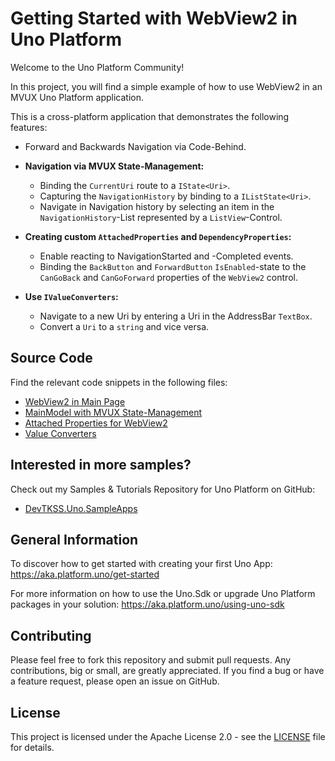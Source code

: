 # Getting Started with WebView2 in Uno Platform

Welcome to the Uno Platform Community!

In this project, you will find a simple example of how to use WebView2 in an MVUX Uno Platform application.

This is a cross-platform application that demonstrates the following features:

- Forward and Backwards Navigation via Code-Behind.

- **Navigation via MVUX State-Management:**
  - Binding the `CurrentUri` route to a `IState<Uri>`.
  - Capturing the `NavigationHistory` by binding to a `IListState<Uri>`.
  - Navigate in Navigation history by selecting an item in the `NavigationHistory`-List represented by a `ListView`-Control.

- **Creating custom `AttachedProperties` and `DependencyProperties`:**
  - Enable reacting to NavigationStarted and -Completed events.
  - Binding the `BackButton` and `ForwardButton` `IsEnabled`-state to the `CanGoBack` and `CanGoForward` properties of the `WebView2` control.

- **Use `IValueConverters`:**
  - Navigate to a new Uri by entering a Uri in the AddressBar `TextBox`.
  - Convert a `Uri` to a `string` and vice versa.

## Source Code

Find the relevant code snippets in the following files:

- [WebView2 in Main Page](./Presentation/MainPage.xaml)
- [MainModel with MVUX State-Management](./DevTKSS.UnoWebView2App/Presentation/MainModel.cs)
- [Attached Properties for WebView2](./DevTKSS.UnoWebView2App/Controls/WebView2Extensions.cs)
- [Value Converters](./DevTKSS.UnoWebView2App/Converters/UriToStringConverter.cs)

## Interested in more samples?

Check out my Samples & Tutorials Repository for Uno Platform on GitHub:

- [DevTKSS.Uno.SampleApps](https://github.com/DevTKSS/DevTKSS.Uno.SampleApps)

## General Information

To discover how to get started with creating your first Uno App: https://aka.platform.uno/get-started

For more information on how to use the Uno.Sdk or upgrade Uno Platform packages in your solution: https://aka.platform.uno/using-uno-sdk

## Contributing

Please feel free to fork this repository and submit pull requests. Any contributions, big or small, are greatly appreciated.
If you find a bug or have a feature request, please open an issue on GitHub.

## License

This project is licensed under the Apache License 2.0 - see the [LICENSE](./LICENSE) file for details.
